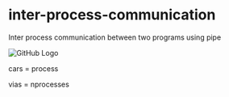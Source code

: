 # inter-process-communication
Inter process communication between two programs using pipe

![GitHub Logo](https://bitismyth.files.wordpress.com/2012/03/load-average.png?w=320)

<p> cars = process 
<p> vias = nprocesses
